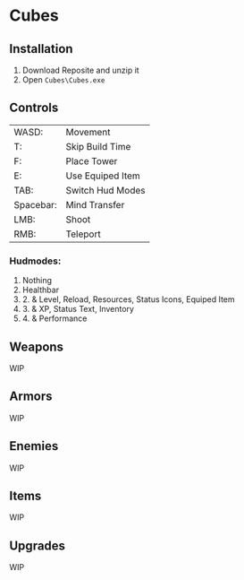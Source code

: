 <h1>Cubes</h1>

<h2>Installation</h2>
<ol>
<li>Download Reposite and unzip it</li>
<li>Open <code>Cubes\Cubes.exe</code></li>
</ol>

<h2>Controls</h2>
<table>
    <tr>
        <td>WASD:</td>
        <td>Movement</td>
    </tr>
    <tr>
        <td>T:</td>
        <td>Skip Build Time</td>
    </tr>
    <tr>
        <td>F:</td>
        <td>Place Tower</td>
    </tr>
    <tr>
        <td>E:</td>
        <td>Use Equiped Item</td>
    </tr>
    <tr>
        <td>TAB:</td>
        <td>Switch Hud Modes</td>
    </tr>
    <tr>
        <td>Spacebar:</td>
        <td>Mind Transfer</td>
    </tr>
    <tr>
        <td>LMB:</td>
        <td>Shoot</td>
    </tr>
    <tr>
        <td>RMB:</td>
        <td>Teleport</td>
    </tr>
</table>
<h3>Hudmodes:</h3>
<ol>
<li>Nothing</li>
<li>Healthbar</li>
<li>2. & Level, Reload, Resources, Status Icons, Equiped Item</li>
<li>3. & XP, Status Text, Inventory</li>
<li>4. & Performance</li>
</ol>

<h2>Weapons</h2>
<p>WIP</p>

<h2>Armors</h2>
<p>WIP</p>

<h2>Enemies</h2>
<p>WIP</p>

<h2>Items</h2>
<p>WIP</p>

<h2>Upgrades</h2>
<p>WIP</p>
